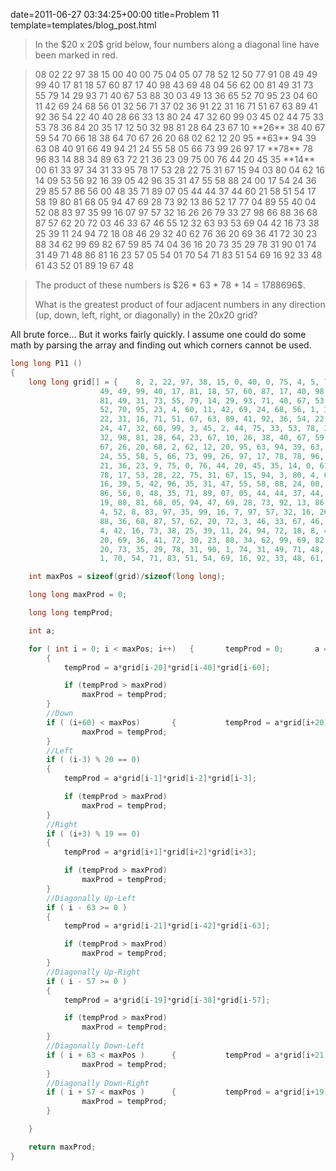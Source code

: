 date=2011-06-27 03:34:25+00:00
title=Problem 11
template=templates/blog_post.html

<blockquote>In the $20 x 20$ grid below, four numbers along a diagonal line have been marked in red.</blockquote>

<blockquote>
08 02 22 97 38 15 00 40 00 75 04 05 07 78 52 12 50 77 91 08
49 49 99 40 17 81 18 57 60 87 17 40 98 43 69 48 04 56 62 00
81 49 31 73 55 79 14 29 93 71 40 67 53 88 30 03 49 13 36 65
52 70 95 23 04 60 11 42 69 24 68 56 01 32 56 71 37 02 36 91
22 31 16 71 51 67 63 89 41 92 36 54 22 40 40 28 66 33 13 80
24 47 32 60 99 03 45 02 44 75 33 53 78 36 84 20 35 17 12 50
32 98 81 28 64 23 67 10 **26** 38 40 67 59 54 70 66 18 38 64 70
67 26 20 68 02 62 12 20 95 **63** 94 39 63 08 40 91 66 49 94 21
24 55 58 05 66 73 99 26 97 17 **78** 78 96 83 14 88 34 89 63 72
21 36 23 09 75 00 76 44 20 45 35 **14** 00 61 33 97 34 31 33 95
78 17 53 28 22 75 31 67 15 94 03 80 04 62 16 14 09 53 56 92
16 39 05 42 96 35 31 47 55 58 88 24 00 17 54 24 36 29 85 57
86 56 00 48 35 71 89 07 05 44 44 37 44 60 21 58 51 54 17 58
19 80 81 68 05 94 47 69 28 73 92 13 86 52 17 77 04 89 55 40
04 52 08 83 97 35 99 16 07 97 57 32 16 26 26 79 33 27 98 66
88 36 68 87 57 62 20 72 03 46 33 67 46 55 12 32 63 93 53 69
04 42 16 73 38 25 39 11 24 94 72 18 08 46 29 32 40 62 76 36
20 69 36 41 72 30 23 88 34 62 99 69 82 67 59 85 74 04 36 16
20 73 35 29 78 31 90 01 74 31 49 71 48 86 81 16 23 57 05 54
01 70 54 71 83 51 54 69 16 92 33 48 61 43 52 01 89 19 67 48
</blockquote>

<blockquote>
The product of these numbers is $26 * 63 * 78 * 14 = 1788696$.

What is the greatest product of four adjacent numbers in any direction (up, down, left, right, or diagonally) in the $20x20$ grid?

</blockquote>

<!--more-->
All brute force... But it works fairly quickly. I assume one could do some math by parsing the array and finding out which corners cannot be used.

```cpp
long long P11 ()
{
	long long grid[] = {	8, 2, 22, 97, 38, 15, 0, 40, 0, 75, 4, 5, 7, 78, 52, 12, 50, 77, 91, 8,
					49, 49, 99, 40, 17, 81, 18, 57, 60, 87, 17, 40, 98, 43, 69, 48, 04, 56, 62, 0,
					81, 49, 31, 73, 55, 79, 14, 29, 93, 71, 40, 67, 53, 88, 30, 3, 49, 13, 36, 65,
					52, 70, 95, 23, 4, 60, 11, 42, 69, 24, 68, 56, 1, 32, 56, 71, 37, 2, 36, 91,
					22, 31, 16, 71, 51, 67, 63, 89, 41, 92, 36, 54, 22, 40, 40, 28, 66, 33, 13, 80,
					24, 47, 32, 60, 99, 3, 45, 2, 44, 75, 33, 53, 78, 36, 84, 20, 35, 17, 12, 50,
					32, 98, 81, 28, 64, 23, 67, 10, 26, 38, 40, 67, 59, 54, 70, 66, 18, 38, 64, 70,
					67, 26, 20, 68, 2, 62, 12, 20, 95, 63, 94, 39, 63, 8, 40, 91, 66, 49, 94, 21,
					24, 55, 58, 5, 66, 73, 99, 26, 97, 17, 78, 78, 96, 83, 14, 88, 34, 89, 63, 72,
					21, 36, 23, 9, 75, 0, 76, 44, 20, 45, 35, 14, 0, 61, 33, 97, 34, 31, 33, 95,
					78, 17, 53, 28, 22, 75, 31, 67, 15, 94, 3, 80, 4, 62, 16, 14, 9, 53, 56, 92,
					16, 39, 5, 42, 96, 35, 31, 47, 55, 58, 88, 24, 00, 17, 54, 24, 36, 29, 85, 57,
					86, 56, 0, 48, 35, 71, 89, 07, 05, 44, 44, 37, 44, 60, 21, 58, 51, 54, 17, 58,
					19, 80, 81, 68, 05, 94, 47, 69, 28, 73, 92, 13, 86, 52, 17, 77, 04, 89, 55, 40,
					4, 52, 8, 83, 97, 35, 99, 16, 7, 97, 57, 32, 16, 26, 26, 79, 33, 27, 98, 66,
					88, 36, 68, 87, 57, 62, 20, 72, 3, 46, 33, 67, 46, 55, 12, 32, 63, 93, 53, 69,
					4, 42, 16, 73, 38, 25, 39, 11, 24, 94, 72, 18, 8, 46, 29, 32, 40, 62, 76, 36,
					20, 69, 36, 41, 72, 30, 23, 88, 34, 62, 99, 69, 82, 67, 59, 85, 74, 4, 36, 16,
					20, 73, 35, 29, 78, 31, 90, 1, 74, 31, 49, 71, 48, 86, 81, 16, 23, 57, 5, 54,
					1, 70, 54, 71, 83, 51, 54, 69, 16, 92, 33, 48, 61, 43, 52, 1, 89, 19, 67, 48};

	int maxPos = sizeof(grid)/sizeof(long long);

	long long maxProd = 0;

	long long tempProd;

	int a;

	for ( int i = 0; i < maxPos; i++) 	{ 		tempProd = 0; 		a = grid[i]; 		//Up 		if ( (i-60) >= 0)
		{
			tempProd = a*grid[i-20]*grid[i-40]*grid[i-60];

			if (tempProd > maxProd)
				maxProd = tempProd;
		}
		//Down
		if ( (i+60) < maxPos) 		{ 			tempProd = a*grid[i+20]*grid[i+40]*grid[i+60]; 			if (tempProd > maxProd)
				maxProd = tempProd;
		}
		//Left
		if ( (i-3) % 20 == 0)
		{
			tempProd = a*grid[i-1]*grid[i-2]*grid[i-3];

			if (tempProd > maxProd)
				maxProd = tempProd;
		}
		//Right
		if ( (i+3) % 19 == 0)
		{
			tempProd = a*grid[i+1]*grid[i+2]*grid[i+3];

			if (tempProd > maxProd)
				maxProd = tempProd;
		}
		//Diagonally Up-Left
		if ( i - 63 >= 0 )
		{
			tempProd = a*grid[i-21]*grid[i-42]*grid[i-63];

			if (tempProd > maxProd)
				maxProd = tempProd;
		}
		//Diagonally Up-Right
		if ( i - 57 >= 0 )
		{
			tempProd = a*grid[i-19]*grid[i-38]*grid[i-57];

			if (tempProd > maxProd)
				maxProd = tempProd;
		}
		//Diagonally Down-Left
		if ( i + 63 < maxPos ) 		{ 			tempProd = a*grid[i+21]*grid[i+42]*grid[i+63]; 			if (tempProd > maxProd)
				maxProd = tempProd;
		}
		//Diagonally Down-Right
		if ( i + 57 < maxPos ) 		{ 			tempProd = a*grid[i+19]*grid[i+38]*grid[i+57]; 			if (tempProd > maxProd)
				maxProd = tempProd;
		}

	}

	return maxProd;
}
```
